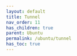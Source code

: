 ```yaml
---
layout: default    
title: Tunnel
nav_order: 11
has_children: true
parent: Ubuntu
permalink: /ubuntu/tunnel
has_toc: true
---
```

